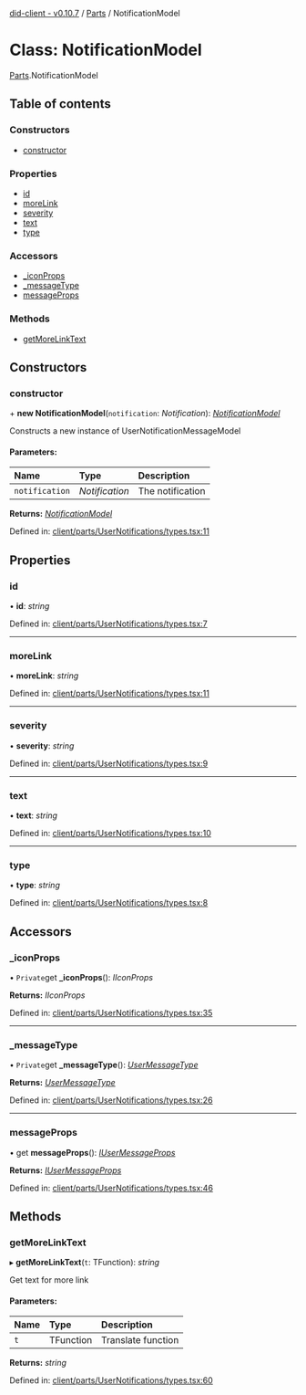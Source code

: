 [did-client - v0.10.7](../README.md) / [Parts](../modules/parts.md) / NotificationModel

# Class: NotificationModel

[Parts](../modules/parts.md).NotificationModel

## Table of contents

### Constructors

- [constructor](parts.notificationmodel.md#constructor)

### Properties

- [id](parts.notificationmodel.md#id)
- [moreLink](parts.notificationmodel.md#morelink)
- [severity](parts.notificationmodel.md#severity)
- [text](parts.notificationmodel.md#text)
- [type](parts.notificationmodel.md#type)

### Accessors

- [\_iconProps](parts.notificationmodel.md#_iconprops)
- [\_messageType](parts.notificationmodel.md#_messagetype)
- [messageProps](parts.notificationmodel.md#messageprops)

### Methods

- [getMoreLinkText](parts.notificationmodel.md#getmorelinktext)

## Constructors

### constructor

\+ **new NotificationModel**(`notification`: *Notification*): [*NotificationModel*](parts.notificationmodel.md)

Constructs a new instance of UserNotificationMessageModel

#### Parameters:

Name | Type | Description |
:------ | :------ | :------ |
`notification` | *Notification* | The notification    |

**Returns:** [*NotificationModel*](parts.notificationmodel.md)

Defined in: [client/parts/UserNotifications/types.tsx:11](https://github.com/Puzzlepart/did/blob/dev/client/parts/UserNotifications/types.tsx#L11)

## Properties

### id

• **id**: *string*

Defined in: [client/parts/UserNotifications/types.tsx:7](https://github.com/Puzzlepart/did/blob/dev/client/parts/UserNotifications/types.tsx#L7)

___

### moreLink

• **moreLink**: *string*

Defined in: [client/parts/UserNotifications/types.tsx:11](https://github.com/Puzzlepart/did/blob/dev/client/parts/UserNotifications/types.tsx#L11)

___

### severity

• **severity**: *string*

Defined in: [client/parts/UserNotifications/types.tsx:9](https://github.com/Puzzlepart/did/blob/dev/client/parts/UserNotifications/types.tsx#L9)

___

### text

• **text**: *string*

Defined in: [client/parts/UserNotifications/types.tsx:10](https://github.com/Puzzlepart/did/blob/dev/client/parts/UserNotifications/types.tsx#L10)

___

### type

• **type**: *string*

Defined in: [client/parts/UserNotifications/types.tsx:8](https://github.com/Puzzlepart/did/blob/dev/client/parts/UserNotifications/types.tsx#L8)

## Accessors

### \_iconProps

• `Private`get **_iconProps**(): *IIconProps*

**Returns:** *IIconProps*

Defined in: [client/parts/UserNotifications/types.tsx:35](https://github.com/Puzzlepart/did/blob/dev/client/parts/UserNotifications/types.tsx#L35)

___

### \_messageType

• `Private`get **_messageType**(): [*UserMessageType*](../modules/components.md#usermessagetype)

**Returns:** [*UserMessageType*](../modules/components.md#usermessagetype)

Defined in: [client/parts/UserNotifications/types.tsx:26](https://github.com/Puzzlepart/did/blob/dev/client/parts/UserNotifications/types.tsx#L26)

___

### messageProps

• get **messageProps**(): [*IUserMessageProps*](../interfaces/components.iusermessageprops.md)

**Returns:** [*IUserMessageProps*](../interfaces/components.iusermessageprops.md)

Defined in: [client/parts/UserNotifications/types.tsx:46](https://github.com/Puzzlepart/did/blob/dev/client/parts/UserNotifications/types.tsx#L46)

## Methods

### getMoreLinkText

▸ **getMoreLinkText**(`t`: TFunction): *string*

Get text for more link

#### Parameters:

Name | Type | Description |
:------ | :------ | :------ |
`t` | TFunction | Translate function    |

**Returns:** *string*

Defined in: [client/parts/UserNotifications/types.tsx:60](https://github.com/Puzzlepart/did/blob/dev/client/parts/UserNotifications/types.tsx#L60)
